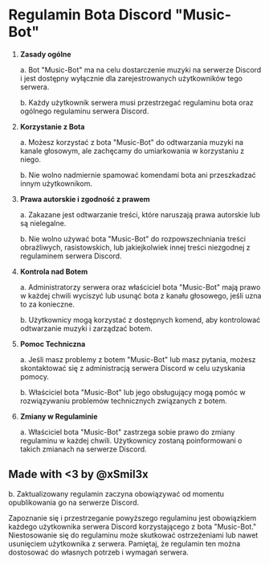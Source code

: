 # Regulamin Bota Discord "Music-Bot"

1. **Zasady ogólne**

   a. Bot "Music-Bot" ma na celu dostarczenie muzyki na serwerze Discord i jest dostępny wyłącznie dla zarejestrowanych użytkowników tego serwera.

   b. Każdy użytkownik serwera musi przestrzegać regulaminu bota oraz ogólnego regulaminu serwera Discord.

2. **Korzystanie z Bota**

   a. Możesz korzystać z bota "Music-Bot" do odtwarzania muzyki na kanale głosowym, ale zachęcamy do umiarkowania w korzystaniu z niego.

   b. Nie wolno nadmiernie spamować komendami bota ani przeszkadzać innym użytkownikom.

3. **Prawa autorskie i zgodność z prawem**

   a. Zakazane jest odtwarzanie treści, które naruszają prawa autorskie lub są nielegalne.

   b. Nie wolno używać bota "Music-Bot" do rozpowszechniania treści obraźliwych, rasistowskich, lub jakiejkolwiek innej treści niezgodnej z regulaminem serwera Discord.

4. **Kontrola nad Botem**

   a. Administratorzy serwera oraz właściciel bota "Music-Bot" mają prawo w każdej chwili wyciszyć lub usunąć bota z kanału głosowego, jeśli uzna to za konieczne.

   b. Użytkownicy mogą korzystać z dostępnych komend, aby kontrolować odtwarzanie muzyki i zarządzać botem.

5. **Pomoc Techniczna**

   a. Jeśli masz problemy z botem "Music-Bot" lub masz pytania, możesz skontaktować się z administracją serwera Discord w celu uzyskania pomocy.

   b. Właściciel bota "Music-Bot" lub jego obsługujący mogą pomóc w rozwiązywaniu problemów technicznych związanych z botem.

6. **Zmiany w Regulaminie**

   a. Właściciel bota "Music-Bot" zastrzega sobie prawo do zmiany regulaminu w każdej chwili. Użytkownicy zostaną poinformowani o takich zmianach na serwerze Discord.

## Made with <3 by @xSmil3x

   b. Zaktualizowany regulamin zaczyna obowiązywać od momentu opublikowania go na serwerze Discord.

Zapoznanie się i przestrzeganie powyższego regulaminu jest obowiązkiem każdego użytkownika serwera Discord korzystającego z bota "Music-Bot." Niestosowanie się do regulaminu może skutkować ostrzeżeniami lub nawet usunięciem użytkownika z serwera. Pamiętaj, że regulamin ten można dostosować do własnych potrzeb i wymagań serwera.
